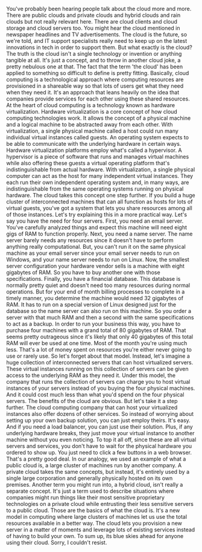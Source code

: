 You've probably been hearing people talk about the cloud more and more. There are public clouds and private clouds and hybrid clouds and rain clouds but not really relevant here. There are cloud clients and cloud storage and cloud servers too. You might hear the cloud mentioned in newspaper headlines and TV advertisements. The cloud is the future, so we're told, and IT support specialists really need to keep up on the latest innovations in tech in order to support them. But what exactly is the cloud? The truth is the cloud isn't a single technology or invention or anything tangible at all. It's just a concept, and to throw in another cloud joke, a pretty nebulous one at that. The fact that the term 'the cloud' has been applied to something so difficult to define is pretty fitting. Basically, cloud computing is a technological approach where computing resources are provisioned in a shareable way so that lots of users get what they need when they need it. It's an approach that leans heavily on the idea that companies provide services for each other using these shared resources. At the heart of cloud computing is a technology known as hardware virtualization. Hardware virtualization is a core concept of how cloud computing technologies work. It allows the concept of a physical machine and a logical machine to be abstracted away from each other. With virtualization, a single physical machine called a host could run many individual virtual instances called guests. An operating system expects to be able to communicate with the underlying hardware in certain ways. Hardware virtualization platforms employ what's called a hypervisor. A hypervisor is a piece of software that runs and manages virtual machines while also offering these guests a virtual operating platform that's indistinguishable from actual hardware. With virtualization, a single physical computer can act as the host for many independent virtual instances. They each run their own independent operating system and, in many ways, are indistinguishable from the same operating systems running on physical hardware. The cloud takes this concept one step further. If you build a huge cluster of interconnected machines that can all function as hosts for lots of virtual guests, you've got a system that lets you share resources among all of those instances. Let's try explaining this in a more practical way. Let's say you have the need for four servers. First, you need an email server. You've carefully analyzed things and expect this machine will need eight gigs of RAM to function properly. Next, you need a name server. The name server barely needs any resources since it doesn't have to perform anything really computational. But, you can't run it on the same physical machine as your email server since your email server needs to run on Windows, and your name server needs to run on Linux. Now, the smallest server configuration your hardware vendor sells is a machine with eight gigabytes of RAM. So you have to buy another one with those specifications. Finally, you have a financial database. This database is normally pretty quiet and doesn't need too many resources during normal operations. But for your end of month billing processes to complete in a timely manner, you determine the machine would need 32 gigabytes of RAM. It has to run on a special version of Linux designed just for the database so the name server can also run on this machine. So you order a server with that much RAM and then a second with the same specifications to act as a backup. In order to run your business this way, you have to purchase four machines with a grand total of 80 gigabytes of RAM. That seems pretty outrageous since it's likely that only 40 gigabytes of this total RAM will ever be used at one time. Most of the month you're using much less. That's a lot of money spent on resources you're either never going to use or rarely use. So let's forget about that model. Instead, let's imagine a huge collection of interconnected servers that can host virtualized servers. These virtual instances running on this collection of servers can be given access to the underlying RAM as they need it. Under this model, the company that runs the collection of servers can charge you to host virtual instances of your servers instead of you buying the four physical machines. And it could cost much less than what you'd spend on the four physical servers. The benefits of the cloud are obvious. But let's take it a step further. The cloud computing company that can host your virtualized instances also offer dozens of other services. So instead of worrying about setting up your own backup solution, you can just employ theirs. It's easy. And if you need a load balancer, you can just use their solution. Plus, if any underlying hardware breaks, they just move your virtual instance to another machine without you even noticing. To top it all off, since these are all virtual servers and services, you don't have to wait for the physical hardware you ordered to show up. You just need to click a few buttons in a web browser. That's a pretty good deal. In our analogy, we used an example of what a public cloud is, a large cluster of machines run by another company. A private cloud takes the same concepts, but instead, it's entirely used by a single large corporation and generally physically hosted on its own premises. Another term you might run into, a hybrid cloud, isn't really a separate concept. It's just a term used to describe situations where companies might run things like their most sensitive proprietary technologies on a private cloud while entrusting their less sensitive servers to a public cloud. Those are the basics of what the cloud is. It's a new model in computing where large clusters of machines let us use the total resources available in a better way. The cloud lets you provision a new server in a matter of moments and leverage lots of existing services instead of having to build your own. To sum up, its blue skies ahead for anyone using their cloud. Sorry, I couldn't resist.
